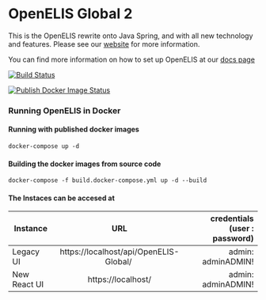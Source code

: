 # OpenELIS Global 2
This is the OpenELIS rewrite onto Java Spring, and with all new technology and features. Please see our [website](http://www.openelis-global.org/) for more information. 

You can find more information on how to set up OpenELIS at our [docs page](http://docs.openelis-global.org/)

[![Build Status](https://github.com/I-TECH-UW/OpenELIS-Global-2/actions/workflows/ci.yml/badge.svg)](https://github.com/I-TECH-UW/OpenELIS-Global-2/actions/workflows/ci.yml)

[![Publish Docker Image Status](https://github.com/I-TECH-UW/OpenELIS-Global-2/actions/workflows/publish.yml/badge.svg)](https://github.com/I-TECH-UW/OpenELIS-Global-2/actions/workflows/publish.yml)


### Running OpenELIS in Docker
#### Running with published docker images
    docker-compose up -d

#### Building the docker images from source code
    docker-compose -f build.docker-compose.yml up -d --build

#### The Instaces can be accesed at 

| Instance  |     URL       | credentials (user : password)|
|---------- |:-------------:|------:                       |
| Legacy UI   |  https://localhost/api/OpenELIS-Global/  | admin: adminADMIN! |
| New React UI  |    https://localhost/  |  admin: adminADMIN!
